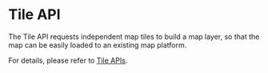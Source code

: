 # Tile API<a name="EN-US_TOPIC_0000001099163566"></a>

The Tile API requests independent map tiles to build a map layer, so that the map can be easily loaded to an existing map platform.

For details, please refer to  [Tile APIs](en-us_topic_0000001099163512.md).

